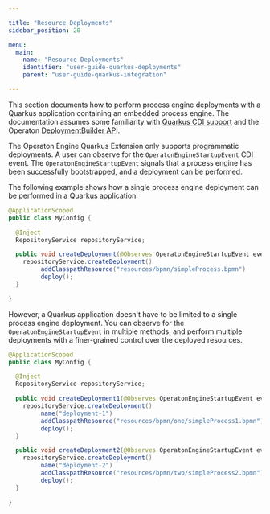 ```yaml
---

title: "Resource Deployments"
sidebar_position: 20

menu:
  main:
    name: "Resource Deployments"
    identifier: "user-guide-quarkus-deployments"
    parent: "user-guide-quarkus-integration"

---
```


This section documents how to perform process engine deployments with a Quarkus application containing an embedded
process engine. The documentation assumes some familiarity with [Quarkus CDI support][quarkus-cdi] and the Operaton
<a class="javadocref" href="org/operaton/bpm/engine/repository/DeploymentBuilder.html">DeploymentBuilder API</a>.

The Operaton Engine Quarkus Extension only supports programmatic deployments. A user can observe for the
`OperatonEngineStartupEvent` CDI event. The `OperatonEngineStartupEvent` signals that a process engine has been
successfully bootstrapped, and a deployment can be performed.

The following example shows how a single process engine deployment can be performed in a Quarkus application:

```java
@ApplicationScoped
public class MyConfig {

  @Inject
  RepositoryService repositoryService;

  public void createDeployment(@Observes OperatonEngineStartupEvent event) {
    repositoryService.createDeployment()
        .addClasspathResource("resources/bpmn/simpleProcess.bpmn")
        .deploy();
  }

}
```

However, a Quarkus application doesn't have to be limited to a single process engine deployment. You can observe for
the `OperatonEngineStartupEvent` in multiple methods, and perform multiple deployments with a finer-grained control
over the deployed resources.

```java
@ApplicationScoped
public class MyConfig {

  @Inject
  RepositoryService repositoryService;

  public void createDeployment1(@Observes OperatonEngineStartupEvent event) {
    repositoryService.createDeployment()
        .name("deployment-1")
        .addClasspathResource("resources/bpmn/one/simpleProcess1.bpmn")
        .deploy();
  }

  public void createDeployment2(@Observes OperatonEngineStartupEvent event) {
    repositoryService.createDeployment()
        .name("deployment-2")
        .addClasspathResource("resources/bpmn/two/simpleProcess2.bpmn")
        .deploy();
  }

}
```

[quarkus-cdi]: https://quarkus.io/guides/cdi-reference